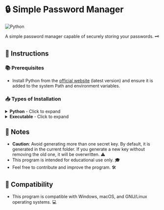 # 🔒 Simple Password Manager 

![Python](https://img.shields.io/badge/-Python-black?style=flat-square&logo=Python)

A simple password manager capable of securely storing your passwords. 🗝️

## 📝 Instructions

### 📚 Prerequisites
- Install Python from the [official website](https://www.python.org/) (latest version) and ensure it is added to the system Path and environment variables.

### 📥 Types of Installation

<details>
<summary><b>Python</b> - Click to expand</summary>

#### 📥 Installation 
1. Open a terminal or powershell/command prompt. 🖥️
2. Launch the following command to install the required dependencies:
    ```
    pip install -r requirements.txt
    ```
    
#### 🚀 Usage with Python
- Navigate to the script folder in the terminal or powershell/command prompt.
- Launch the script with Python by executing:
    ```
    python Cifra.py
    ```
</details>

<details>
<summary><b>Executable</b> - Click to expand</summary>

#### Running natively with executable
- To create the executable, use the following command:
    ```
    python Executable.py
    ```
</details>

## 📌 Notes
- **Caution**: Avoid generating more than one secret key. By default, it is generated in the current folder. If you generate a new key without removing the old one, it will be overwritten. ⚠️
- This program is intended for educational use only. 🎓
- Feel free to contribute and improve the program. 🛠️

## 🔄 Compatibility
- This program is compatible with Windows, macOS, and GNU/Linux operating systems. 💻
